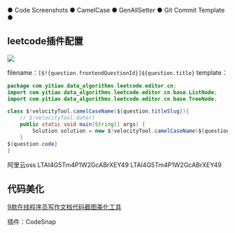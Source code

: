 ● Code Screenshots
● CamelCase
● GenAllSetter
● Git Commit Template
● 



## leetcode插件配置

![](https://yitiaoit.oss-cn-beijing.aliyuncs.com/img/image-20230131144221719.png)

filename：`[$!{question.frontendQuestionId}]${question.title}`
template：

```java
package com.yitiao.data_algorithms.leetcode.editor.cn;
import com.yitiao.data_algorithms.leetcode.editor.cn.base.ListNode;
import com.yitiao.data_algorithms.leetcode.editor.cn.base.TreeNode;

class $!velocityTool.camelCaseName(${question.titleSlug}){
    // $!velocityTool.date()
    public static void main(String[] args) {
        Solution solution = new $!velocityTool.camelCaseName(${question.titleSlug})().new Solution();
    }
${question.code}
}
```

阿里云oss
LTAI4G5Tm4P1W2GcABrXEY49
LTAI4G5Tm4P1W2GcABrXEY49



## 代码美化

[9款在线程序员写作文档代码截图美化工具](https://www.shimaisui.com/1772.html)

插件：CodeSnap

